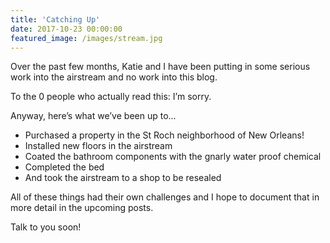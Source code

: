 ```yaml
---
title: 'Catching Up'
date: 2017-10-23 00:00:00
featured_image: /images/stream.jpg
---
```

Over the past few months, Katie and I have been putting
in some serious work into the airstream and no work into this blog.

To the 0 people who actually read this: I’m sorry.

Anyway, here’s what we’ve been up to...

- Purchased a property in the St Roch neighborhood of New Orleans!
- Installed new floors in the airstream
- Coated the bathroom components with the gnarly water proof chemical
- Completed the bed
- And took the airstream to a shop to be resealed

All of these things had their own challenges and I hope to document
that in more detail in the upcoming posts.

Talk to you soon!
